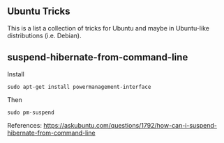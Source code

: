 Ubuntu Tricks
---

This is a list a collection of tricks for Ubuntu and maybe in Ubuntu-like distributions (i.e. Debian).

## suspend-hibernate-from-command-line

Install 

```
sudo apt-get install powermanagement-interface

```
Then
```
sudo pm-suspend
```
References: https://askubuntu.com/questions/1792/how-can-i-suspend-hibernate-from-command-line


##  

